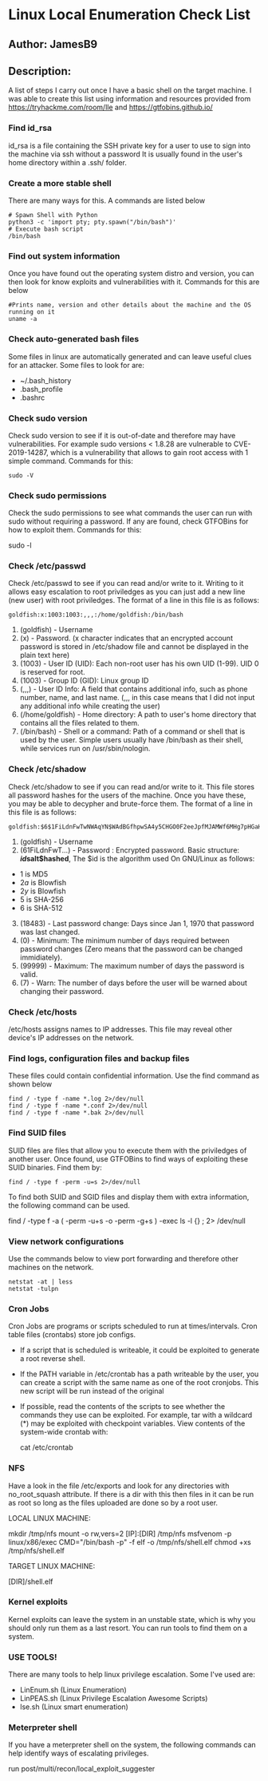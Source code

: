 # Linux Local Enumeration Check List
## Author: JamesB9
## Description:
A list of steps I carry out once I have a basic shell on the target machine. I was able to create this list using information and resources provided from https://tryhackme.com/room/lle and https://gtfobins.github.io/


### Find id_rsa
id_rsa is a file containing the SSH private key for a user to use to sign into the machine via ssh without a password
It is usually found in the user's home directory within a .ssh/ folder.

### Create a more stable shell
There are many ways for this. A commands are listed below

    # Spawn Shell with Python
    python3 -c 'import pty; pty.spawn("/bin/bash")'
    # Execute bash script
    /bin/bash


### Find out system information
Once you have found out the operating system distro and version, you can then look for know exploits and vulnerabilities with it.
Commands for this are below

	#Prints name, version and other details about the machine and the OS running on it
	uname -a

### Check auto-generated bash files
Some files in linux are automatically generated and can leave useful clues for an attacker.
Some files to look for are:
- ~/.bash_history
- .bash_profile
- .bashrc

### Check sudo version
Check sudo version to see if it is out-of-date and therefore may have vulnerabilities. For example sudo versions < 1.8.28 are vulnerable to CVE-2019-14287, which is a vulnerability that allows to gain root access with 1 simple command.
Commands for this:

	sudo -V

### Check sudo permissions
Check the sudo permissions to see what commands the user can run with sudo without requiring a password. If any are found, check GTFOBins for how to exploit them.
Commands for this:

  sudo -l

### Check /etc/passwd
Check /etc/passwd to see if you can read and/or write to it. Writing to it allows easy escalation to root priviledges as you can just add a new line (new user) with root priviledges.
The format of a line in this file is as follows:

    goldfish:x:1003:1003:,,,:/home/goldfish:/bin/bash

1. (goldfish) - Username
2. (x) - Password. (x character indicates that an encrypted account password is stored in /etc/shadow file and cannot be displayed in the plain text here)
3. (1003) - User ID (UID): Each non-root user has his own UID (1-99). UID 0 is reserved for root.
4. (1003) - Group ID (GID): Linux group ID
5. (,,,) - User ID Info: A field that contains additional info, such as phone number, name, and last name. (,,, in this case means that I did not input any additional info while creating the user)
6. (/home/goldfish) - Home directory: A path to user's home directory that contains all the files related to them.
7. (/bin/bash) - Shell or a command: Path of a command or shell that is used by the user. Simple users usually have /bin/bash as their shell, while services run on /usr/sbin/nologin.

### Check /etc/shadow
Check /etc/shadow to see if you can read and/or write to it. This file stores all password hashes for the users of the machine. Once you have these, you may be able to decypher and brute-force them.
The format of a line in this file is as follows:

    goldfish:$6$1FiLdnFwTwNWAqYN$WAdBGfhpwSA4y5CHGO0F2eeJpfMJAMWf6MHg7pHGaHKmrkeYdVN7fD.AQ9nptLkN7JYvJyQrfMcfmCHK34S.a/:18483:0:99999:7:::

1. (goldfish) - Username
2. ($6$1FiLdnFwT...) - Password : Encrypted password.
Basic structure: **$id$salt$hashed**, The $id is the algorithm used On GNU/Linux as follows:
- $1$ is MD5
- $2a$ is Blowfish
- $2y$ is Blowfish
- $5$ is SHA-256
- $6$ is SHA-512
3. (18483) - Last password change: Days since Jan 1, 1970 that password was last changed.
4. (0) - Minimum: The minimum number of days required between password changes (Zero means that the password can be changed immidiately).
5. (99999) - Maximum: The maximum number of days the password is valid.
6. (7) - Warn: The number of days before the user will be warned about changing their password.

### Check /etc/hosts
/etc/hosts assigns names to IP addresses. This file may reveal other device's IP addresses on the network.

### Find logs, configuration files and backup files
These files could contain confidential information. Use the find command as shown below

	find / -type f -name *.log 2>/dev/null
	find / -type f -name *.conf 2>/dev/null
	find / -type f -name *.bak 2>/dev/null

### Find SUID files
SUID files are files that allow you to execute them with the priviledges of another user. Once found, use GTFOBins to find ways of exploiting these SUID binaries.
Find them by:

	find / -type f -perm -u=s 2>/dev/null

To find both SUID and SGID files and display them with extra information, the following command can be used.

  find / -type f -a \( -perm -u+s -o -perm -g+s \) -exec ls -l {} \; 2> /dev/null

### View network configurations
Use the commands below to view port forwarding and therefore other machines on the network.

	netstat -at | less
	netstat -tulpn

### Cron Jobs
Cron Jobs are programs or scripts scheduled to run at times/intervals. Cron table files (crontabs) store job configs.
- If a script that is scheduled is writeable, it could be exploited to generate a root reverse shell.
- If the PATH variable in /etc/crontab has a path writeable by the user, you can create a script with the same name as one of the root cronjobs. This new script will be run instead of the original
- If possible, read the contents of the scripts to see whether the commands they use can be exploited. For example, tar with a wildcard (*) may be exploited with checkpoint variables.
View contents of the system-wide crontab with:

  cat /etc/crontab

### NFS
Have a look in the file /etc/exports and look for any directories with no_root_squash attribute. If there is a dir with this then files in it can be run as root so long as the files uploaded are done so by a root user.

LOCAL LINUX MACHINE:

  mkdir /tmp/nfs
  mount -o rw,vers=2 [IP]:[DIR] /tmp/nfs
  msfvenom -p linux/x86/exec CMD="/bin/bash -p" -f elf -o /tmp/nfs/shell.elf
  chmod +xs /tmp/nfs/shell.elf
  
TARGET LINUX MACHINE:
 
  [DIR]/shell.elf

### Kernel exploits
Kernel exploits can leave the system in an unstable state, which is why you should only run them as a last resort. You can run tools to find them on a system.

### USE TOOLS!
There are many tools to help linux privilege escalation. Some I've used are:
- LinEnum.sh (Linux Enumeration)
- LinPEAS.sh (Linux Privilege Escalation Awesome Scripts)
- lse.sh (Linux smart enumeration)

### Meterpreter shell
If you have a meterpreter shell on the system, the following commands can help identify ways of escalating privileges.

  run post/multi/recon/local_exploit_suggester
